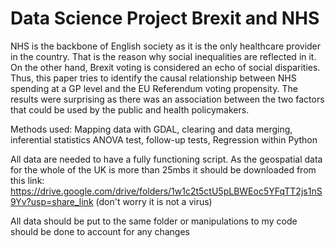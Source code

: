 # Data Science Project Brexit and NHS

NHS is the backbone of English society as it is the only healthcare provider in the country. That is the reason why social inequalities are reflected in it. On the other hand, Brexit voting is considered an echo of social disparities. Thus, this paper tries to identify the causal relationship between NHS spending at a GP level and the EU Referendum voting propensity. The results were surprising as there was an association between the two factors that could be used by the public and health policymakers.

Methods used: Mapping data with GDAL, clearing and data merging, inferential statistics ANOVA test, follow-up tests, Regression within Python

All data are needed to have a fully functioning script. As the geospatial data for the whole of the UK is more than 25mbs it should be downloaded from 
this link: https://drive.google.com/drive/folders/1w1c2t5ctU5pLBWEoc5YFqTT2js1nS9Yv?usp=share_link (don't worry it is not a virus)

All data should be put to the same folder or manipulations to my code should be done to account for any changes
